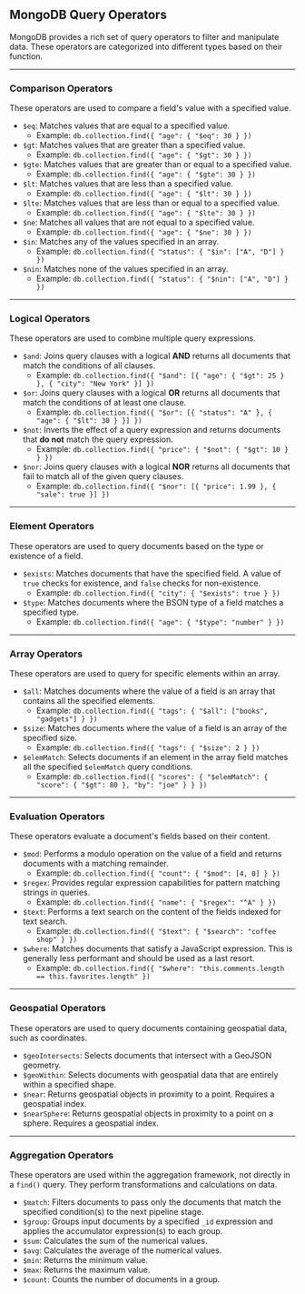## MongoDB Query Operators

MongoDB provides a rich set of query operators to filter and manipulate data. These operators are categorized into different types based on their function.

---

### Comparison Operators

These operators are used to compare a field's value with a specified value.

* `$eq`: Matches values that are equal to a specified value.
    * Example: `db.collection.find({ "age": { "$eq": 30 } })`
* `$gt`: Matches values that are greater than a specified value.
    * Example: `db.collection.find({ "age": { "$gt": 30 } })`
* `$gte`: Matches values that are greater than or equal to a specified value.
    * Example: `db.collection.find({ "age": { "$gte": 30 } })`
* `$lt`: Matches values that are less than a specified value.
    * Example: `db.collection.find({ "age": { "$lt": 30 } })`
* `$lte`: Matches values that are less than or equal to a specified value.
    * Example: `db.collection.find({ "age": { "$lte": 30 } })`
* `$ne`: Matches all values that are not equal to a specified value.
    * Example: `db.collection.find({ "age": { "$ne": 30 } })`
* `$in`: Matches any of the values specified in an array.
    * Example: `db.collection.find({ "status": { "$in": ["A", "D"] } })`
* `$nin`: Matches none of the values specified in an array.
    * Example: `db.collection.find({ "status": { "$nin": ["A", "D"] } })`

---

### Logical Operators

These operators are used to combine multiple query expressions.

* `$and`: Joins query clauses with a logical **AND** returns all documents that match the conditions of all clauses.
    * Example: `db.collection.find({ "$and": [{ "age": { "$gt": 25 } }, { "city": "New York" }] })`
* `$or`: Joins query clauses with a logical **OR** returns all documents that match the conditions of at least one clause.
    * Example: `db.collection.find({ "$or": [{ "status": "A" }, { "age": { "$lt": 30 } }] })`
* `$not`: Inverts the effect of a query expression and returns documents that **do not** match the query expression.
    * Example: `db.collection.find({ "price": { "$not": { "$gt": 10 } } })`
* `$nor`: Joins query clauses with a logical **NOR** returns all documents that fail to match all of the given query clauses.
    * Example: `db.collection.find({ "$nor": [{ "price": 1.99 }, { "sale": true }] })`

---

### Element Operators

These operators are used to query documents based on the type or existence of a field.

* `$exists`: Matches documents that have the specified field. A value of `true` checks for existence, and `false` checks for non-existence.
    * Example: `db.collection.find({ "city": { "$exists": true } })`
* `$type`: Matches documents where the BSON type of a field matches a specified type.
    * Example: `db.collection.find({ "age": { "$type": "number" } })`

---

### Array Operators

These operators are used to query for specific elements within an array.

* `$all`: Matches documents where the value of a field is an array that contains all the specified elements.
    * Example: `db.collection.find({ "tags": { "$all": ["books", "gadgets"] } })`
* `$size`: Matches documents where the value of a field is an array of the specified size.
    * Example: `db.collection.find({ "tags": { "$size": 2 } })`
* `$elemMatch`: Selects documents if an element in the array field matches all the specified `$elemMatch` query conditions.
    * Example: `db.collection.find({ "scores": { "$elemMatch": { "score": { "$gt": 80 }, "by": "joe" } } })`

---

### Evaluation Operators

These operators evaluate a document's fields based on their content.

* `$mod`: Performs a modulo operation on the value of a field and returns documents with a matching remainder.
    * Example: `db.collection.find({ "count": { "$mod": [4, 0] } })`
* `$regex`: Provides regular expression capabilities for pattern matching strings in queries.
    * Example: `db.collection.find({ "name": { "$regex": "^A" } })`
* `$text`: Performs a text search on the content of the fields indexed for text search.
    * Example: `db.collection.find({ "$text": { "$search": "coffee shop" } })`
* `$where`: Matches documents that satisfy a JavaScript expression. This is generally less performant and should be used as a last resort.
    * Example: `db.collection.find({ "$where": "this.comments.length == this.favorites.length" })`

---

### Geospatial Operators

These operators are used to query documents containing geospatial data, such as coordinates.

* `$geoIntersects`: Selects documents that intersect with a GeoJSON geometry.
* `$geoWithin`: Selects documents with geospatial data that are entirely within a specified shape.
* `$near`: Returns geospatial objects in proximity to a point. Requires a geospatial index.
* `$nearSphere`: Returns geospatial objects in proximity to a point on a sphere. Requires a geospatial index.

---

### Aggregation Operators

These operators are used within the aggregation framework, not directly in a `find()` query. They perform transformations and calculations on data.

* `$match`: Filters documents to pass only the documents that match the specified condition(s) to the next pipeline stage.
* `$group`: Groups input documents by a specified `_id` expression and applies the accumulator expression(s) to each group.
* `$sum`: Calculates the sum of the numerical values.
* `$avg`: Calculates the average of the numerical values.
* `$min`: Returns the minimum value.
* `$max`: Returns the maximum value.
* `$count`: Counts the number of documents in a group.


